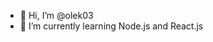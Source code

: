 - 👋 Hi, I’m @olek03
- 🌱 I’m currently learning Node.js and React.js

<!---
olek03/olek03 is a ✨ special ✨ repository because its `README.md` (this file) appears on your GitHub profile.
You can click the Preview link to take a look at your changes.
--->
